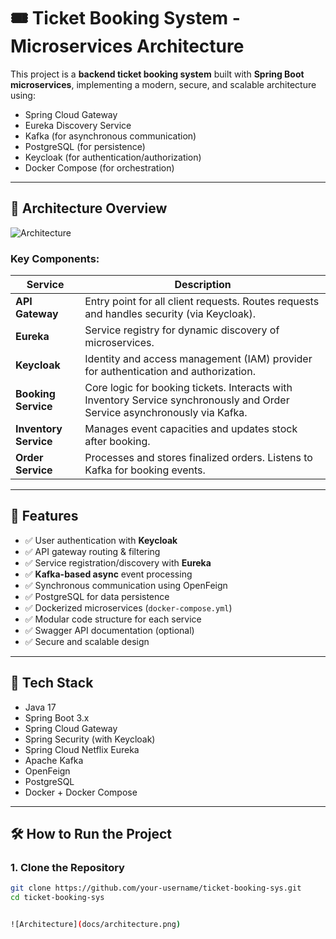 # 🎟️ Ticket Booking System - Microservices Architecture

This project is a **backend ticket booking system** built with **Spring Boot microservices**, implementing a modern, secure, and scalable architecture using:

- Spring Cloud Gateway
- Eureka Discovery Service
- Kafka (for asynchronous communication)
- PostgreSQL (for persistence)
- Keycloak (for authentication/authorization)
- Docker Compose (for orchestration)

---

## 📌 Architecture Overview

![Architecture](https://github.com/your-username/ticket-booking-sys/assets/architecture-diagram.png) <!-- Replace with actual link or embed -->

### Key Components:
| Service             | Description |
|---------------------|-------------|
| **API Gateway**     | Entry point for all client requests. Routes requests and handles security (via Keycloak). |
| **Eureka**          | Service registry for dynamic discovery of microservices. |
| **Keycloak**        | Identity and access management (IAM) provider for authentication and authorization. |
| **Booking Service** | Core logic for booking tickets. Interacts with Inventory Service synchronously and Order Service asynchronously via Kafka. |
| **Inventory Service** | Manages event capacities and updates stock after booking. |
| **Order Service**   | Processes and stores finalized orders. Listens to Kafka for booking events. |

---

## 🚀 Features

- ✅ User authentication with **Keycloak**
- ✅ API gateway routing & filtering
- ✅ Service registration/discovery with **Eureka**
- ✅ **Kafka-based async** event processing
- ✅ Synchronous communication using OpenFeign
- ✅ PostgreSQL for data persistence
- ✅ Dockerized microservices (`docker-compose.yml`)
- ✅ Modular code structure for each service
- ✅ Swagger API documentation (optional)
- ✅ Secure and scalable design

---

## 🧱 Tech Stack

- Java 17
- Spring Boot 3.x
- Spring Cloud Gateway
- Spring Security (with Keycloak)
- Spring Cloud Netflix Eureka
- Apache Kafka
- OpenFeign
- PostgreSQL
- Docker + Docker Compose

---

## 🛠️ How to Run the Project

### 1. Clone the Repository
```bash
git clone https://github.com/your-username/ticket-booking-sys.git
cd ticket-booking-sys


![Architecture](docs/architecture.png)
